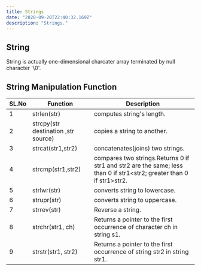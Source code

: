 ```yaml
---
title: Strings
date: "2020-09-20T22:40:32.169Z"
description: "Strings."
---
```


## String

String is actually one-dimensional charcater array terminated by null character '\0'.

## String Manipulation Function

| SL.No | Function                            | Description                                                                                                          |
| ----- | ----------------------------------- | -------------------------------------------------------------------------------------------------------------------- |
| 1     | strlen(str)                         | computes string's length.                                                                                            |
| 2     | strcpy(str destination ,str source) | copies a string to another.                                                                                          |
| 3     | strcat(str1,str2)                   | concatenates(joins) two strings.                                                                                     |
| 4     | strcmp(str1,str2)                   | compares two strings.Returns 0 if str1 and str2 are the same; less than 0 if str1<str2; greater than 0 if str1>str2. |
| 5     | strlwr(str)                         | converts string to lowercase.                                                                                        |
| 6     | strupr(str)                         | converts string to uppercase.                                                                                        |
| 7     | strrev(str)                         | Reverse a string.                                                                                                    |
| 8     | strchr(str1, ch)                    | Returns a pointer to the first occurrence of character ch in string s1.                                              |
| 9     | strstr(str1, str2)                  | Returns a pointer to the first occurrence of string str2 in string str1.                                             |
